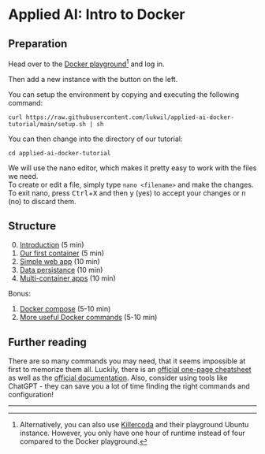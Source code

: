 # Applied AI: Intro to Docker

## Preparation

Head over to the [Docker playground](https://labs.play-with-docker.com/)[^1] and log in.

Then add a new instance with the button on the left.

You can setup the environment by copying and executing the following command:

```shell
curl https://raw.githubusercontent.com/lukwil/applied-ai-docker-tutorial/main/setup.sh | sh
```

You can then change into the directory of our tutorial:

```shell
cd applied-ai-docker-tutorial
```

We will use the nano editor, which makes it pretty easy to work with the files we need.  
To create or edit a file, simply type `nano <filename>` and make the changes. To exit nano, press <kbd>Ctrl</kbd>+<kbd>X</kbd> and then <kbd>y</kbd> (yes) to accept your changes or <kbd>n</kbd> (no) to discard them.

## Structure

0. [Introduction](step-0-intro/README.md) (5 min)
1. [Our first container](step-1/README.md) (5 min)
2. [Simple web app](step-2/README.md) (10 min)
3. [Data persistance](step-3/README.md) (10 min)
4. [Multi-container apps](step-4/README.md) (10 min)

Bonus:

1. [Docker compose](bonus-1/README.md) (5-10 min)
2. [More useful Docker commands](bonus-2/README.md) (5-10 min)

## Further reading

There are so many commands you may need, that it seems impossible at first to memorize them all. Luckily, there is an [official one-page cheatsheet](https://docs.docker.com/get-started/docker_cheatsheet.pdf) as well as the [official documentation](https://docs.docker.com/engine/reference/commandline/docker/). Also, consider using tools like ChatGPT - they can save you a lot of time finding the right commands and configuration!

---

[^1]: Alternatively, you can also use [Killercoda](https://killercoda.com/) and their playground Ubuntu instance. However, you only have one hour of runtime instead of four compared to the Docker playground.

